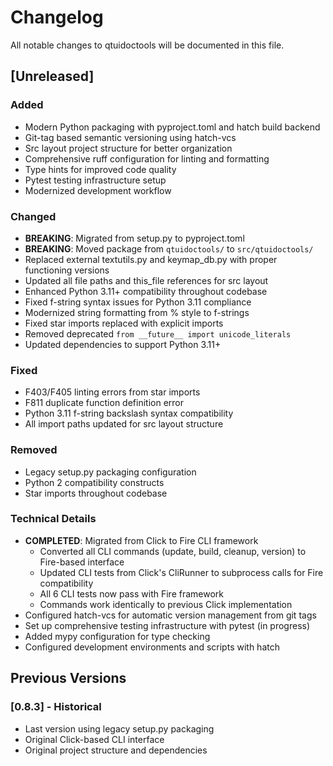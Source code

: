 # Changelog

All notable changes to qtuidoctools will be documented in this file.

## [Unreleased]

### Added
- Modern Python packaging with pyproject.toml and hatch build backend
- Git-tag based semantic versioning using hatch-vcs
- Src layout project structure for better organization
- Comprehensive ruff configuration for linting and formatting
- Type hints for improved code quality
- Pytest testing infrastructure setup
- Modernized development workflow

### Changed
- **BREAKING**: Migrated from setup.py to pyproject.toml
- **BREAKING**: Moved package from `qtuidoctools/` to `src/qtuidoctools/`
- Replaced external textutils.py and keymap_db.py with proper functioning versions
- Updated all file paths and this_file references for src layout
- Enhanced Python 3.11+ compatibility throughout codebase
- Fixed f-string syntax issues for Python 3.11 compliance
- Modernized string formatting from % style to f-strings
- Fixed star imports replaced with explicit imports
- Removed deprecated `from __future__ import unicode_literals`
- Updated dependencies to support Python 3.11+

### Fixed
- F403/F405 linting errors from star imports
- F811 duplicate function definition error
- Python 3.11 f-string backslash syntax compatibility
- All import paths updated for src layout structure

### Removed
- Legacy setup.py packaging configuration
- Python 2 compatibility constructs
- Star imports throughout codebase

### Technical Details
- **COMPLETED**: Migrated from Click to Fire CLI framework 
  - Converted all CLI commands (update, build, cleanup, version) to Fire-based interface
  - Updated CLI tests from Click's CliRunner to subprocess calls for Fire compatibility  
  - All 6 CLI tests now pass with Fire framework
  - Commands work identically to previous Click implementation
- Configured hatch-vcs for automatic version management from git tags
- Set up comprehensive testing infrastructure with pytest (in progress)
- Added mypy configuration for type checking
- Configured development environments and scripts with hatch

## Previous Versions

### [0.8.3] - Historical
- Last version using legacy setup.py packaging
- Original Click-based CLI interface
- Original project structure and dependencies